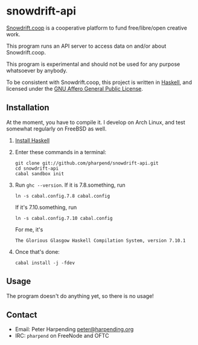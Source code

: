 snowdrift-api
=============

[Snowdrift.coop][1] is a cooperative platform to fund free/libre/open
creative work.

This program runs an API server to access data on and/or about
Snowdrift.coop.

This program is experimental and should not be used for any purpose
whatsoever by anybody.

To be consistent with Snowdrift.coop, this project is written in
[Haskell][3], and licensed under the
[GNU Affero General Public License][4].

Installation
------------

At the moment, you have to compile it. I develop on Arch Linux, and test
somewhat regularly on FreeBSD as well.

1.  [Install Haskell][2]

2.  Enter these commands in a terminal:

        git clone git://github.com/pharpend/snowdrift-api.git
        cd snowdrift-api
        cabal sandbox init

3.  Run `ghc --version`. If it is 7.8.something, run

        ln -s cabal.config.7.8 cabal.config

    If it's 7.10.something, run

        ln -s cabal.config.7.10 cabal.config

    For me, it's

        The Glorious Glasgow Haskell Compilation System, version 7.10.1

4.  Once that's done:

        cabal install -j -fdev

Usage
-----

The program doesn't do anything yet, so there is no usage!

Contact
-------

* Email: Peter Harpending <peter@harpending.org>
* IRC: `pharpend` on FreeNode and OFTC

[1]: https://snowdrift.coop
[2]: https://github.com/bitemyapp/learnhaskell/blob/master/install.md
[3]: https://www.haskell.org
[4]: https://www.gnu.org/licenses/
